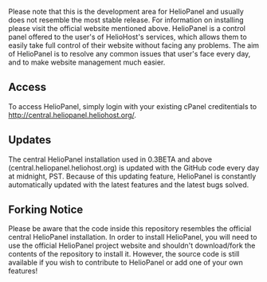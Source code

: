 Please note that this is the development area for HelioPanel and usually does not resemble 
the most stable release. For information on installing please visit the official website 
mentioned above. HelioPanel is a control panel offered to the user's of HelioHost's 
services, which allows them to easily take full control of their website without facing any
problems. The aim of HelioPanel is to resolve any common issues that user's face every 
day, and to make website management much easier.

## Access ##

To access HelioPanel, simply login with your existing cPanel creditentials to 
http://central.heliopanel.heliohost.org/.

## Updates ##
The central HelioPanel installation used in 0.3BETA and above 
(central.heliopanel.heliohost.org) is updated with the GitHub code every day at 
midnight, PST. Because of this updating feature, HelioPanel is constantly automatically 
updated with the latest features and the latest bugs solved.

## Forking Notice ##
Please be aware that the code inside this repository resembles the official central HelioPanel
installation. In order to install HelioPanel, you will need to use the official HelioPanel
project website and shouldn't download/fork the contents of the repository to install it.
However, the source code is still available if you wish to contribute to HelioPanel or 
add one of your own features!